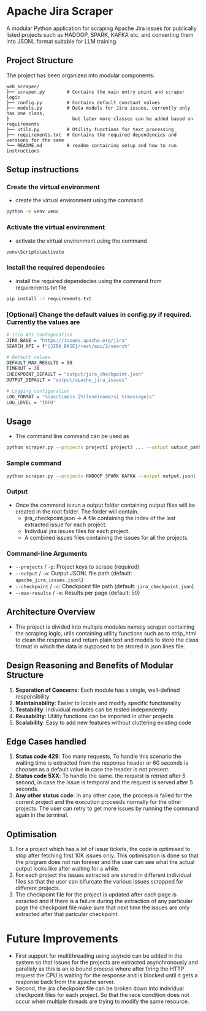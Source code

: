 # Apache Jira Scraper

A modular Python application for scraping Apache Jira issues for publically listed projects such as HADOOP, SPARK, KAFKA etc. and converting them into JSONL format suitable for LLM training.

## Project Structure

The project has been organized into modular components:

```
web_scraper/
├── scraper.py        # Contains the main entry point and scraper logic
├── config.py         # Contains default constant values
├── models.py         # Data models for Jira issues, currently only has one class,
├                       but later more classes can be added based on requirements
├── utils.py          # Utility functions for text processing
├── requirements.txt  # Contains the required dependencies and versions for the same
└── README.md         # readme containing setup and how to run instructions
```

## Setup instructions

### Create the virtual environment
- create the virtual environment using the command 
```bash
python -m venv venv
```

### Activate the virtual environment
- activate the virtual environment using the command 
```bash
venv\Scripts\activate
```

### Install the required dependecies
- install the required dependecies using the command from requirements.txt file
```bash
pip install -r requirements.txt
```

### [Optional] Change the default values in config.py if required. Currently the values are
```bash
# Jira API configuration
JIRA_BASE = "https://issues.apache.org/jira"
SEARCH_API = f"{JIRA_BASE}/rest/api/2/search"

# Default values
DEFAULT_MAX_RESULTS = 50
TIMEOUT = 30
CHECKPOINT_DEFAULT = "output/jira_checkpoint.json"
OUTPUT_DEFAULT = "output/apache_jira_issues"

# Logging configuration
LOG_FORMAT = "%(asctime)s [%(levelname)s] %(message)s"
LOG_LEVEL = "INFO"
```


## Usage

- The command line command can be used as
```bash
python scraper.py --projects project1 project2 ... --output output_path
```

### Sample command

```bash
python scraper.py --projects HADOOP SPARK KAFKA --output output.jsonl
```

### Output
- Once the command is run a output folder containing output files will be created in the root folder. The folder will contain.
   - jira_checkpoint.json -> A file containing the index of the last extracted issue for each project.
   - Indivdual jira issues files for each project.
   - A combined issues files containing the issues for all the projects.

### Command-line Arguments

- `--projects` / `-p`: Project keys to scrape (required)
- `--output` / `-o`: Output JSONL file path (default: `apache_jira_issues.jsonl`)
- `--checkpoint` / `-c`: Checkpoint file path (default: `jira_checkpoint.json`)
- `--max-results` / `-m`: Results per page (default: 50)

## Architecture Overview

- The project is divided into multiple modules namely scraper containing the scraping logic, utils containing utility functions such as to strip_html to clean the response and return plain text and models to store the class format in which the data is supposed to be strored in json lines file.

## Design Reasoning and Benefits of Modular Structure

1. **Separation of Concerns**: Each module has a single, well-defined responsibility
2. **Maintainability**: Easier to locate and modify specific functionality
3. **Testability**: Individual modules can be tested independently
4. **Reusability**: Utility functions can be imported in other projects
5. **Scalability**: Easy to add new features without cluttering existing code

## Edge Cases handled

1. **Status code 429**: Too many requests, To handle this scenario the waiting time is extracted from the response header or 60 seconds is choosen as a default value in case the header is not present.
2. **Status code 5XX**: To handle the same. the request is retried after 5 second, in case the issue is temporal and the request is served after 5 seconds.
3. **Any other status code**: In any other case, the process is failed for the current project and the execution proceeds normally for the other projects. The user can retry to get more issues by running the command again in the terminal.

## Optimisation
1. For a project which has a lot of issue tickets, the code is optimised to stop after fetching first 10K issues only. This optimisation is done so that the program does not run forever and the user can see what the actual output looks like after waiting for a while.
2. For each project the issues extracted are stored in different individual files so that the user can bifurcate the various issues scrapped for different projects.
3. The checkpoint file for the project is updated after each page is exracted and if there is a failure during the extraction of any particular page the checkpoint file make sure that next time the issues are only extracted after that paricular checkpoint.

# Future Improvements
- First support for multithreading using asyncio can be added in the system so that issues for the projects are extracted asynchronously and parallely as this is an io bound process where after firing the HTTP request the CPU is waiting for the response and is blocked until it gets a response back from the apache server.
- Second, the jira checkpoint file can be broken down into individual checkpoint files for each project. So that the race condition does not occur when multiple threads are trying to modify the same resource.

